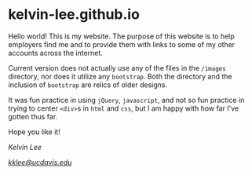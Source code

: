 # kelvin-lee.github.io

Hello world! This is my website. The purpose of this website is to help employers find me and to provide them with links to some of my other accounts across the internet.

Current version does not actually use any of the files in the `/images` directory, nor does it utilize any `bootstrap`. Both the directory and the inclusion of `bootstrap` are relics of older designs.

It was fun practice in using `jQuery`, `javascript`, and not so fun practice in trying to center `<div>`s in `html` and `css`, but I am happy with how far I've gotten thus far.

Hope you like it!


*Kelvin Lee*

*kklee@ucdavis.edu*
